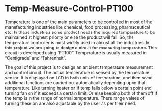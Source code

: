 # Temp-Measure-Control-PT100
Temperature is one of the main parameters to be controlled in most of the manufacturing industries like chemical, food processing, pharmaceutical etc. In these industries some product needs the required temperature to be maintained at highest priority or else the product will fail. So, the temperature controller is most widely used in almost all the industries. In this project we are going to design a circuit for measuring temperature. This circuit is developed using “PT100”. Temperature is usually measured in “Centigrade” and “Fahrenheit”. 

The goal of this project is to design an ambient temperature measurement and control circuit. The actual temperature is sensed by the temperature sensor. 
It is displayed on LCD in both units of temperature, and then some additional functions are carried out automatically depending upon that temperature. 
Like turning heater on if temp falls below a certain point and turning fan on if it exceeds a certain limit. 
Or else keeping both of them off if the temp is in the range of normal temperature. There range values of turning these on are also adjustable by the user as per their need.
